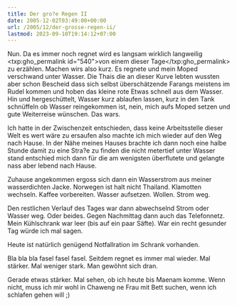 ```yaml
---
title: Der gro?e Regen II
date: 2005-12-02T03:49:00+00:00
url: /2005/12/der-grosse-regen-ii/
lastmod: 2023-09-10T19:14:12+07:00
---
```

Nun. Da es immer noch regnet wird es langsam wirklich langweilig <txp:gho_permalink id="540">von einem dieser Tage</txp:gho_permalink> zu erzählen. Machen wirs also kurz. Es regnete und mein Moped verschwand unter Wasser. Die Thais die an dieser Kurve lebten wussten aber schon Bescheid dass sich selbst überschätzende Farangs meistens im Rudel kommen und hoben das kleine rote Etwas schnell aus dem Wasser. Hin und hergeschüttelt, Wasser kurz ablaufen lassen, kurz in den Tank schnüffeln ob Wasser reingekommen ist, nein, mich aufs Moped setzen und gute Weiterreise wünschen. Das wars.

Ich hatte in der Zwischenzeit entschieden, dass keine Arbeitsstelle dieser Welt es wert wäre zu ersaufen also machte ich mich wieder auf den Weg nach Hause. In der Nähe meines Hauses brachte ich dann noch eine halbe Stunde damit zu eine Stra?e zu finden die nicht metertief unter Wasser stand entschied mich dann für die am wenigsten überflutete und gelangte nass aber lebend nach Hause.

Zuhause angekommen ergoss sich dann ein Wasserstrom aus meiner wasserdichten Jacke. Norwegen ist halt nicht Thailand. Klamotten wechseln. Kaffee vorbereiten. Wasser aufsetzen. Wollen. Strom weg.

Den restlichen Verlauf des Tages war dann abwechselnd Strom oder Wasser weg. Oder beides. Gegen Nachmittag dann auch das Telefonnetz. Mein Kühlschrank war leer (bis auf ein paar Säfte). War ein recht gesunder Tag würde ich mal sagen.

Heute ist natürlich genügend Notfallration im Schrank vorhanden.

Bla bla bla fasel fasel fasel. Seitdem regnet es immer mal wieder. Mal stärker. Mal weniger stark. Man gewöhnt sich dran.

Gerade etwas stärker. Mal sehen, ob ich heute bis Maenam komme. Wenn nicht, muss ich mir wohl in Chaweng ne Frau mit Bett suchen, wenn ich schlafen gehen will ;)
